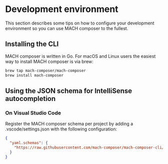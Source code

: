 # Development environment

This section describes some tips on how to configure your development
environment so you can use MACH composer to the fullest.

## Installing the CLI

MACH composer is written in Go. For macOS and Linux users the easiest way to
install MACH composer is via brew:

```bash
brew tap mach-composer/mach-composer
brew install mach-composer
```

## Using the JSON schema for IntelliSense autocompletion

### On Visual Studio Code

Register the MACH composer schema per project by adding a .vscode/settings.json with the
following configuration:
```json
{
  "yaml.schemas": {
    "https://raw.githubusercontent.com/mach-composer/mach-composer-cli/main/internal/config/schemas/schema-1.yaml": "*.yml"
  }
}
```

